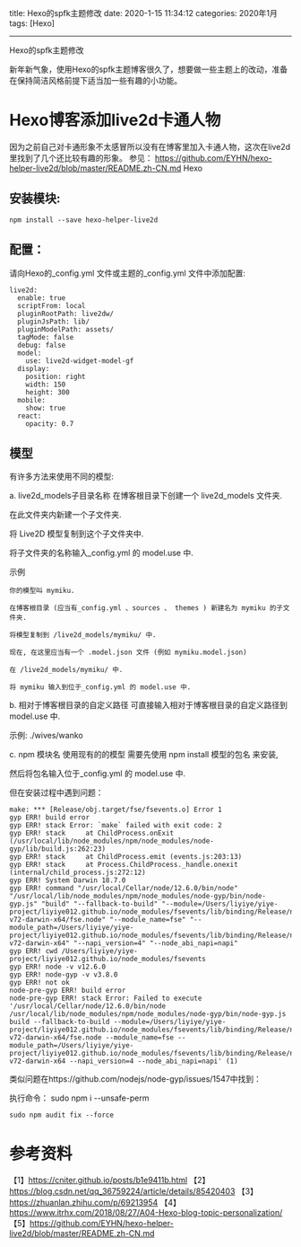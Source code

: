 title: Hexo的spfk主题修改
date: 2020-1-15 11:34:12
categories: 2020年1月
tags: [Hexo]

---

Hexo的spfk主题修改

<!-- more -->

新年新气象，使用Hexo的spfk主题博客很久了，想要做一些主题上的改动，准备在保持简洁风格前提下适当加一些有趣的小功能。

# Hexo博客添加live2d卡通人物
因为之前自己对卡通形象不太感冒所以没有在博客里加入卡通人物，这次在live2d里找到了几个还比较有趣的形象。
参见：
https://github.com/EYHN/hexo-helper-live2d/blob/master/README.zh-CN.md
Hexo
## 安装模块:

    npm install --save hexo-helper-live2d
## 配置：

请向Hexo的_config.yml 文件或主题的_config.yml 文件中添加配置:

    live2d:
      enable: true
      scriptFrom: local
      pluginRootPath: live2dw/
      pluginJsPath: lib/
      pluginModelPath: assets/
      tagMode: false
      debug: false
      model:
        use: live2d-widget-model-gf
      display:
        position: right
        width: 150
        height: 300
      mobile:
        show: true
      react:
        opacity: 0.7

## 模型
有许多方法来使用不同的模型:

a. live2d_models子目录名称
在博客根目录下创建一个 live2d_models 文件夹.

在此文件夹内新建一个子文件夹.

将 Live2D 模型复制到这个子文件夹中.

将子文件夹的名称输入_config.yml 的 model.use 中.

示例

    你的模型叫 mymiku.

    在博客根目录 (应当有_config.yml 、sources 、 themes ) 新建名为 mymiku 的子文件夹.

    将模型复制到 /live2d_models/mymiku/ 中.

    现在, 在这里应当有一个 .model.json 文件 (例如 mymiku.model.json)

    在 /live2d_models/mymiku/ 中.

    将 mymiku 输入到位于_config.yml 的 model.use 中.

b. 相对于博客根目录的自定义路径
可直接输入相对于博客根目录的自定义路径到 model.use 中.

示例: ./wives/wanko

c. npm 模块名
使用现有的的模型
需要先使用 npm install 模型的包名 来安装,

然后将包名输入位于_config.yml 的 model.use 中.

但在安装过程中遇到问题：

    make: *** [Release/obj.target/fse/fsevents.o] Error 1
    gyp ERR! build error
    gyp ERR! stack Error: `make` failed with exit code: 2
    gyp ERR! stack     at ChildProcess.onExit (/usr/local/lib/node_modules/npm/node_modules/node-gyp/lib/build.js:262:23)
    gyp ERR! stack     at ChildProcess.emit (events.js:203:13)
    gyp ERR! stack     at Process.ChildProcess._handle.onexit (internal/child_process.js:272:12)
    gyp ERR! System Darwin 18.7.0
    gyp ERR! command "/usr/local/Cellar/node/12.6.0/bin/node" "/usr/local/lib/node_modules/npm/node_modules/node-gyp/bin/node-gyp.js" "build" "--fallback-to-build" "--module=/Users/liyiye/yiye-project/liyiye012.github.io/node_modules/fsevents/lib/binding/Release/node-v72-darwin-x64/fse.node" "--module_name=fse" "--module_path=/Users/liyiye/yiye-project/liyiye012.github.io/node_modules/fsevents/lib/binding/Release/node-v72-darwin-x64" "--napi_version=4" "--node_abi_napi=napi"
    gyp ERR! cwd /Users/liyiye/yiye-project/liyiye012.github.io/node_modules/fsevents
    gyp ERR! node -v v12.6.0
    gyp ERR! node-gyp -v v3.8.0
    gyp ERR! not ok
    node-pre-gyp ERR! build error
    node-pre-gyp ERR! stack Error: Failed to execute '/usr/local/Cellar/node/12.6.0/bin/node /usr/local/lib/node_modules/npm/node_modules/node-gyp/bin/node-gyp.js build --fallback-to-build --module=/Users/liyiye/yiye-project/liyiye012.github.io/node_modules/fsevents/lib/binding/Release/node-v72-darwin-x64/fse.node --module_name=fse --module_path=/Users/liyiye/yiye-project/liyiye012.github.io/node_modules/fsevents/lib/binding/Release/node-v72-darwin-x64 --napi_version=4 --node_abi_napi=napi' (1)

类似问题在https://github.com/nodejs/node-gyp/issues/1547中找到：

执行命令：
    sudo npm i --unsafe-perm

    sudo npm audit fix --force


# 参考资料
【1】https://cniter.github.io/posts/b1e9411b.html
【2】https://blog.csdn.net/qq_36759224/article/details/85420403
【3】https://zhuanlan.zhihu.com/p/69213954
【4】https://www.itrhx.com/2018/08/27/A04-Hexo-blog-topic-personalization/
【5】https://github.com/EYHN/hexo-helper-live2d/blob/master/README.zh-CN.md
